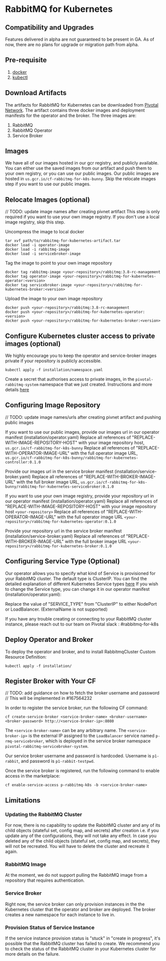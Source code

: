 # RabbitMQ for Kubernetes

## Compatibility and Upgrades
Features delivered in alpha are not guaranteed to be present in GA. As of now, there are no plans for upgrade or migration path from alpha.

## Pre-requisite
1. [docker](https://docs.docker.com/install/)
2. [kubectl](https://kubernetes.io/docs/tasks/tools/install-kubectl/)

## Download Artifacts
The artifacts for RabbitMQ for Kubernetes can be downloaded from [Pivotal Network](https://network.pivotal.io/products/p-rabbitmq-for-kubernetes/). The artifact contains
three docker images and deployment manifests for the operator and the broker. The three images are:

1. RabbitMQ
2. RabbitMQ Operator
3. Service Broker

## Images
We have all of our images hosted in our gcr registry, and publicly available. You can either use the saved images from our artifact and push them to your own registry, or you can use our public images. Our public images are hosted in `us.gcr.io/cf-rabbitmq-for-k8s-bunny`. Skip the relocate images step if you want to use our public images.

## Relocate Images (optional)
// TODO: update image names after creating pivnet artifact
This step is only required if you want to use your own image registry. If you don't use a local image registry, skip this step.

Uncompress the image to local docker

```
tar xvf path/to/rabbitmq-for-kubernetes-artifact.tar
docker load -i operator-image
docker load -i rabbitmq-image
docker load -i servicebroker-image
```

Tag the image to point to your own image repository

```
docker tag rabbitmq-image <your-repository>/rabbitmq:3.8-rc-management
docker tag operator-image <your-repository>/rabbitmq-for-kubernetes-operator:<version>
docker tag servicebroker-image <your-repository>/rabbitmq-for-kubernetes-broker:<version>
```

Upload the image to your own image repository

```
docker push <your-repository>/rabbitmq:3.8-rc-management
docker push <your-repository>/rabbitmq-for-kubernetes-operator:<version>
docker push <your-repository>/rabbitmq-for-kubernetes-broker:<version>
```

## Configure Kubernetes cluster access to private images (optional)
We highly encourage you to keep the operator and service-broker images private if your repository is publicly accessible.

```
kubectl apply -f installation/namespace.yaml
```

Create a secret that authorises access to private images, in the `pivotal-rabbitmq-system` namespace that we just created. Instructions and more details [here](https://kubernetes.io/docs/tasks/configure-pod-container/pull-image-private-registry/)


## Configuring Image Repository

// TODO: update image names/urls after creating pivnet artifact and pushing public images

If you want to use our public images, provide our images url in our operator manifest (installation/operator.yaml)
Replace all references of "REPLACE-WITH-IMAGE-REPOSITORY-HOST" with your image repository host, `us.gcr.io/cf-rabbitmq-for-k8s-bunny`
Replace all references of "REPLACE-WITH-OPERATOR-IMAGE-URL" with the full operator image URL,  `us.gcr.io/cf-rabbitmq-for-k8s-bunny/rabbitmq-for-kubernetes-controller:0.1.0`

Provide our images url in the service broker manifest (installation/service-broker.yaml)
Replace all references of "REPLACE-WITH-BROKER-IMAGE-URL" with the full broker image URL, `us.gcr.io/cf-rabbitmq-for-k8s-bunny/rabbitmq-for-kubernetes-servicebroker:0.1.0`

If you want to use your own image registry, provide your repository url in our operator manifest (installation/operator.yaml)
Replace all references of "REPLACE-WITH-IMAGE-REPOSITORY-HOST" with your image repository host `<your-repository>`
Replace all references of "REPLACE-WITH-OPERATOR-IMAGE-URL" with the full operator image URL `<your-repository>/rabbitmq-for-kubernetes-operator:0.1.0`

Provide your repository url in the service broker manifest (installation/service-broker.yaml)
Replace all references of "REPLACE-WITH-BROKER-IMAGE-URL" with the full broker image URL `<your-repository>/rabbitmq-for-kubernetes-broker:0.1.0`

## Configuring Service Type (Optional)

Our operator allows you to specify what kind of Service is provisioned for your RabbitMQ cluster. The default type is ClusterIP.
You can find the detailed explanation of different Kubernetes Service types [here](https://kubernetes.io/docs/concepts/services-networking/service/#publishing-services-service-types)
If you wish to change the Service type, you can change it in our operator manifest (installation/operator.yaml):

Replace the value of "SERVICE_TYPE" from "ClusterIP" to either NodePort or LoadBalancer. (ExternalName is not supported)

If you have any trouble creating or connecting to your RabbitMQ cluster instance, please reach out to our team on Pivotal slack : #rabbitmq-for-k8s

## Deploy Operator and Broker

To deploy the operator and broker, and to install RabbitmqCluster Custom Resource Definition:
```
kubectl apply -f installation/
```

## Register Broker with Your CF
// TODO: add guidance on how to fetch the broker username and password
// This will be implemented in #167564232

In order to register the service broker, run the following CF command:

```
cf create-service-broker <service-broker-name> <broker-username> <broker-password> http://<service-broker-ip>:8080
```

The `<service-broker-name>` can be any arbitrary name. The `<service-broker-ip>` is the external IP assigned to the `LoadBalancer` service named `p-rmq-servicebroker`, which is deployed in the service broker namespace `pivotal-rabbitmq-servicebroker-system`.

Our service broker username and password is hardcoded. Username is `p1-rabbit`, and password is `p1-rabbit-testpwd`.

Once the service broker is registered, run the following command to enable access in the marketplace:

```
cf enable-service-access p-rabbitmq-k8s -b <service-broker-name>
```

## Limitations

### Updating the RabbitMQ Cluster
For now, there is no capability to update the RabbitMQ cluster and any of its child objects (stateful set, config map, and secrets) after creation i.e. if you update any of the configurations, they will not take any effect. In case you deleted any of the child objects (stateful set, config map, and secrets), they will not be recreated. You will have to delete the cluster and recreate it again.

### RabbitMQ Image
At the moment, we do not support pulling the RabbitMQ image from a repository that requires authentication.

### Service Broker
Right now, the service broker can only provision instances in the the Kubernetes cluster that the operator and broker are deployed. The broker creates a new namespace for each instance to live in.

### Provision Status of Service Instance
If the service instance provision status is "stuck" in "create in progress", it's possible that the RabbitMQ cluster has failed to create. We recommend you to check the status of the RabbitMQ cluster in your Kubernetes cluster for more details on the failure.
